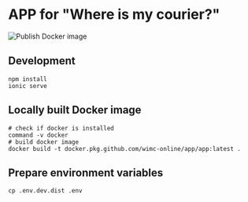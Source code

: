 # APP for "Where is my courier?"
![Publish Docker image](https://github.com/wimc-online/app/workflows/Publish%20Docker%20image/badge.svg)

## Development
```shell script
npm install
ionic serve
```

## Locally built Docker image
```shell script
# check if docker is installed
command -v docker
# build docker image
docker build -t docker.pkg.github.com/wimc-online/app/app:latest .
```

## Prepare environment variables
```shell script
cp .env.dev.dist .env
```
